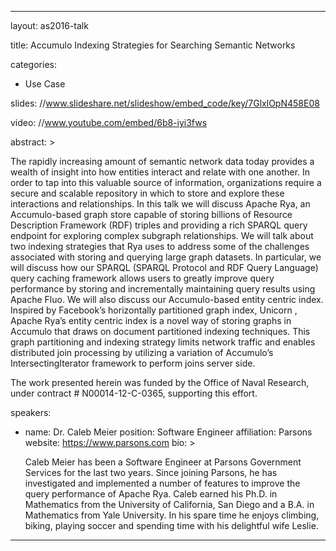 ---

layout: as2016-talk

title: Accumulo Indexing Strategies for Searching Semantic Networks

categories:
  - Use Case

slides: //www.slideshare.net/slideshow/embed_code/key/7GlxlOpN458E08

video: //www.youtube.com/embed/6b8-iyi3fws

abstract: >
  
  <p>The rapidly increasing amount of semantic network data today provides a wealth of insight into how entities interact and relate with one another.  In order to tap into this valuable source of information, organizations require a secure and scalable repository in which to store and explore these interactions and relationships.  In this talk we will discuss Apache Rya, an Accumulo-based graph store capable of storing billions of Resource Description Framework (RDF) triples and providing a rich SPARQL query endpoint for exploring complex subgraph relationships.  We will talk about two indexing strategies that Rya uses to address some of the challenges associated with storing and querying large graph datasets.  In particular, we will discuss how our SPARQL (SPARQL Protocol and RDF Query Language) query caching framework allows users to greatly improve query performance by storing and incrementally maintaining query results using Apache Fluo.  We will also discuss our Accumulo-based entity centric index.  Inspired by Facebook’s horizontally partitioned graph index, Unicorn , Apache Rya’s entity centric index is a novel way of storing graphs in Accumulo that draws on document partitioned indexing techniques.  This graph partitioning and indexing strategy limits network traffic and enables distributed join processing by utilizing a variation of Accumulo’s IntersectingIterator framework to perform joins server side.</p>

  <p>The work presented herein was funded by the Office of Naval Research, under contract # N00014-12-C-0365, supporting this effort.</p>

speakers:
  
  - name: Dr. Caleb Meier
    position: Software Engineer
    affiliation: Parsons
    website: https://www.parsons.com
    bio: >

      Caleb Meier has been a Software Engineer at Parsons Government Services for the last two years.  Since joining Parsons, he has investigated and implemented a number of features to improve the query performance of Apache Rya. Caleb earned his Ph.D. in Mathematics from the University of California, San Diego and a B.A. in Mathematics from Yale University. In his spare time he enjoys climbing, biking, playing soccer and spending time with his delightful wife Leslie.
---